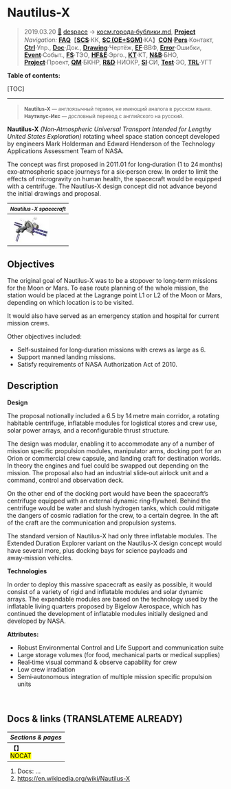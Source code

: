 # Nautilus-X
> 2019.03.20 [🚀](../../index/index.md) [despace](index.md) → [косм.города‑бублики.md](rwss.md), **[Project](project.md)**
> *Navigation:*
> **[FAQ](faq.md)**【**[SCS](scs.md)**·КК, **[SC (OE+SGM)](sc.md)**·КА】**[CON](contact.md)·[Pers](person.md)**·Контакт, **[Ctrl](control.md)**·Упр., **[Doc](doc.md)**·Док., **[Drawing](drawing.md)**·Чертёж, **[EF](ef.md)**·ВВФ, **[Error](error.md)**·Ошибки, **[Event](event.md)**·Событ., **[FS](fs.md)**·ТЭО, **[HF&E](hfe.md)**·Эрго., **[KT](kt.md)**·КТ, **[N&B](nnb.md)**·БНО, **[Project](project.md)**·Проект, **[QM](qm.md)**·БКНР, **[R&D](rnd.md)**·НИОКР, **[SI](si.md)**·СИ, **[Test](test.md)**·ЭО, **[TRL](trl.md)**·УГТ

**Table of contents:**

[TOC]

---

> <small>**Nautilus-X** — англоязычный термин, не имеющий аналога в русском языке. **Наутилус‑Икс** — дословный перевод с английского на русский.</small>

**Nautilus-X** *(Non‑Atmospheric Universal Transport Intended for Lengthy United States Exploration)* rotating wheel space station concept developed by engineers Mark Holderman and Edward Henderson of the Technology Applications Assessment Team of NASA.

The concept was first proposed in 2011.01 for long‑duration (1 to 24 months) exo‑atmospheric space journeys for a six‑person crew. In order to limit the effects of microgravity on human health, the spacecraft would be equipped with a centrifuge. The Nautilus-X design concept did not advance beyond the initial drawings and proposal.

|<small>*Nautilus-X spacecraft*</small>|
|:-|
|[![](f/project/a/ais/nautilus_x_pic1_thumb.webp)](f/project/a/ais/nautilus_x_pic1.webp)|


## Objectives
The original goal of Nautilus-X was to be a stopover to long‑term missions for the Moon or Mars. To ease route planning of the whole mission, the station would be placed at the Lagrange point L1 or L2 of the Moon or Mars, depending on which location is to be visited.

It would also have served as an emergency station and hospital for current mission crews.

Other objectives included:

   - Self‑sustained for long‑duration missions with crews as large as 6.
   - Support manned landing missions.
   - Satisfy requirements of NASA Authorization Act of 2010.



## Description
**Design**

The proposal notionally included a 6.5 by 14 metre main corridor, a rotating habitable centrifuge, inflatable modules for logistical stores and crew use, solar power arrays, and a reconfigurable thrust structure.

The design was modular, enabling it to accommodate any of a number of mission specific propulsion modules, manipulator arms, docking port for an Orion or commercial crew capsule, and landing craft for destination worlds. In theory the engines and fuel could be swapped out depending on the mission. The proposal also had an industrial slide‑out airlock unit and a command, control and observation deck.

On the other end of the docking port would have been the spacecraft’s centrifuge equipped with an external dynamic ring‑flywheel. Behind the centrifuge would be water and slush hydrogen tanks, which could mitigate the dangers of cosmic radiation for the crew, to a certain degree. In the aft of the craft are the communication and propulsion systems.

The standard version of Nautilus-X had only three inflatable modules. The Extended Duration Explorer variant on the Nautilus-X design concept would have several more, plus docking bays for science payloads and away‑mission vehicles.

**Technologies**

In order to deploy this massive spacecraft as easily as possible, it would consist of a variety of rigid and inflatable modules and solar dynamic arrays. The expandable modules are based on the technology used by the inflatable living quarters proposed by Bigelow Aerospace, which has continued the development of inflatable modules initially designed and developed by NASA.

**Attributes:**

   - Robust Environmental Control and Life Support and communication suite
   - Large storage volumes (for food, mechanical parts or medical supplies)
   - Real‑time visual command & observe capability for crew
   - Low crew irradiation
   - Semi‑autonomous integration of multiple mission specific propulsion units



<p style="page-break-after:always"> </p>

## Docs & links (TRANSLATEME ALREADY)
|*Sections & pages*|
|:-|
|**【[](.md)】**<br> <mark>NOCAT</mark>|

   1. Docs: …
   1. <https://en.wikipedia.org/wiki/Nautilus-X>
